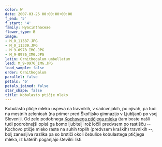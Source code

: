 ```yaml
---
color: W
date: 2007-03-25 00:00:00+00:00
f_end: '5'
f_start: '4'
family: Hyacinthaceae
flower_type: B
image:
- M_0_11337.JPG
- M_0_11339.JPG
- M_9-0978_IMG.JPG
- M_9-0976_IMG.JPG
latin: Ornithogalum umbellatum
lead: M_9-0976_IMG.JPG
lead_sample: false
order: Ornithogalum
parallel: false
petals: '6'
petals_joined: false
star_shape: false
title: Kobulasto ptičje mleko
---
```

Kobulasto ptičje mleko uspeva na travnikih, v sadovnjakih, po njivah, pa tudi na mestnih zelenicah (na primer pred Škofijsko gimnazijo v Ljubljani) po vsej Sloveniji. Od zelo podobnega [Kochovega ptičjega mleka](../../ornithogalumkochii/kochovo-pti&#269;je-mleko/) (tam boste našli tudi podrobnejši opis) ga bomo ljubitelji rož ločili predvsem po rastišču -- Kochovo ptičje mleko raste na suhih toplih (predvsem kraških) travnikih --, bolj zanesljiva razlika pa so brstiči okoli čebulice kobulastega ptičjega mleka, iz katerih poganjajo številni listi. 
